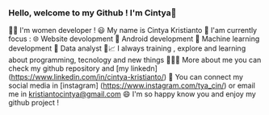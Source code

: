 ### Hello, welcome to my Github ! I'm Cintya👋

👩‍💻 I'm women developer ! 
😃 My name is Cintya Kristianto 
🧐 I'am currently focus :
   🌐  Website devolopment 
   📱   Android development
   🤖  Machine learning development 
   🧾  Data analyst
🌱📈 I always training , explore and learning about programming, tecnology and new things 
👩🏻‍💼 More about me you can check my github repository and [my linkedn] (https://www.linkedin.com/in/cintya-kristianto/)
🤙 You can connect my social media in [instagram] (https://www.instagram.com/tya_cin/) or email me in kristiantocintya@gmail.com
😄 I'm so happy know you and enjoy my github project ! 


